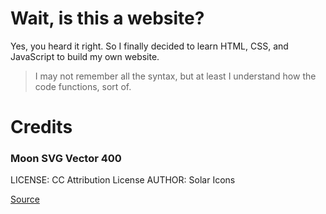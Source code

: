 # Wait, is this a website?

Yes, you heard it right. So I finally decided to learn HTML, CSS, and JavaScript to build my own website.

> I may not remember all the syntax, but at least I understand how the code functions, sort of.

# Credits

### Moon SVG Vector 400
LICENSE: CC Attribution License
AUTHOR: Solar Icons

[Source](https://www.svgrepo.com/svg/526045/moon)
